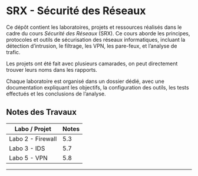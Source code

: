 # SRX - Sécurité des Réseaux

Ce dépôt contient les laboratoires, projets et ressources réalisés dans le cadre du cours *Sécurité des Réseaux* (SRX). Ce cours aborde les principes, protocoles et outils de sécurisation des réseaux informatiques, incluant la détection d’intrusion, le filtrage, les VPN, les pare-feux, et l’analyse de trafic.

Les projets ont été fait avec plusieurs camarades, on peut directement trouver leurs noms dans les rapports.

Chaque laboratoire est organisé dans un dossier dédié, avec une documentation expliquant les objectifs, la configuration des outils, les tests effectués et les conclusions de l’analyse.

## Notes des Travaux

| Labo / Projet   | Notes |
|-----------------|-------|
| Labo 2 - Firewall         |   5.3   |
| Labo 3 - IDS         |   5.7  |
| Labo 5 - VPN         |  5.8   |

---
